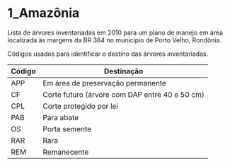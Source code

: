 # 1_Amazônia

Lista de árvores inventariadas em 2010 para um plano de manejo em área localizada às margens da BR 364 no município de Porto Velho, Rondônia.

Códigos usados para identificar o destino das árvores inventariadas.

| Código | Destinação |
|--------|------------| 
| APP | Em área de preservação permanente |
| CF | Corte futuro (árvore com DAP entre 40 e 50 cm) |
| CPL | Corte protegido por lei |
| PAB | Para abate |
| OS | Porta semente |
| RAR | Rara |
| REM | Remanecente |
